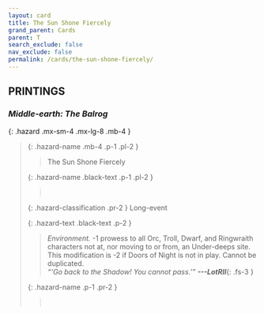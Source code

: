 ```yaml
---
layout: card
title: The Sun Shone Fiercely
grand_parent: Cards
parent: T
search_exclude: false
nav_exclude: false
permalink: /cards/the-sun-shone-fiercely/
---
```


## PRINTINGS


### _Middle-earth: The Balrog_

{: .hazard .mx-sm-4 .mx-lg-8 .mb-4 }
> {: .hazard-name .mb-4 .p-1 .pl-2 }
> > <div class="hazard-mp"></div>
> > <div class="card-name">The Sun Shone Fiercely</div>
>
> {: .hazard-name .black-text .p-1 .pl-2 }
> > &nbsp;
>
> {: .hazard-classification .pr-2 }
> Long-event
>
> {: .hazard-text .black-text .p-2 }
> > _Environment._ -1 prowess to all Orc, Troll, Dwarf, and Ringwraith characters not at, nor moving to or from, an Under-deeps site. This modification is -2 if Doors of Night is not in play. Cannot be duplicated.   <br>_“‘Go back to the Shadow! You cannot pass.’”_ ***---&#65279;LotRII***{: .fs-3 } 
>
> {: .hazard-name .p-1 .pr-2 }
> > <div class="card-shield"></div>
> > <div class="card-corruption">&nbsp;</div>
